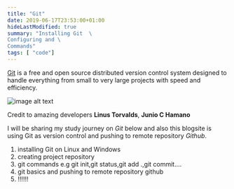 ```yaml
---
title: "Git"
date: 2019-06-17T23:53:00+01:00
hideLastModified: true
summary: "Installing Git  \
Configuring and \
Commands"
tags: [ "code"]
---
```


[Git](https://git-scm.com/) is a free and open source distributed version control system designed to handle everything from small to very large projects with speed and efficiency.


![image alt text](/images/gitcompany.png)

Credit to amazing developers **Linus Torvalds**, **Junio C Hamano**

I will be sharing my study journey on *Git* below and also this blogsite is using Git as version control and pushing to remote repository *Github*.

  1. installing Git on Linux and Windows 
  2. creating project repository 
  3. git commands e.g git init,git status,git add .,git commit....
  4. git basics and pushing to remote repository github 
  5. !!!!!!